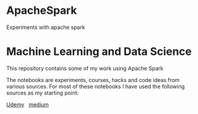 # ApacheSpark
Experiments with apache spark


# Machine Learning and Data Science

This repository contains some of my work using Apache Spark

The notebooks are experiments, courses, hacks and code ideas from various sources.  For most of these notebooks I have used the following sources as my starting point:

[Udemy](https://www.udemy.com/taming-big-data-with-apache-spark-hands-on/) &nbsp; 
[medium](https://medium.freecodecamp.org/how-to-set-up-pyspark-for-your-jupyter-notebook-7399dd3cb389) &nbsp; 
